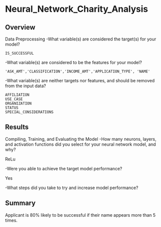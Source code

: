 # Neural_Network_Charity_Analysis

## Overview

Data Preprocessing
    -What variable(s) are considered the target(s) for your model?
   
    IS_SUCCESSFUL
    
   -What variable(s) are considered to be the features for your model?
    
    'ASK_AMT','CLASSIFICATION','INCOME_AMT','APPLICATION_TYPE', 'NAME'
    
   -What variable(s) are neither targets nor features, and should be removed from the input data?
   
    AFFILIATION                   
    USE_CASE                      
    ORGANIZATION                  
    STATUS                        
    SPECIAL_CONSIDERATIONS        

   

## Results
Compiling, Training, and Evaluating the Model
   -How many neurons, layers, and activation functions did you select for your neural network model, and why?
  
  ReLu
  
   -Were you able to achieve the target model performance?
   
  Yes
  
   -What steps did you take to try and increase model performance?
  
## Summary
Applicant is 80% likely to be successful if their name appears more than 5 times.
